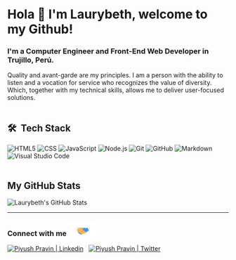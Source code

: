 # Hola 👋 I'm Laurybeth, welcome to my Github!
### I'm a Computer Engineer and Front-End Web Developer in Trujillo, Perú. 
Quality and avant-garde are my principles. I am a person with the ability to listen and a vocation for service who recognizes the value of diversity. Which, together with my technical skills, allows me to deliver user-focused solutions.
<br>
<br>
## 🛠 &nbsp;Tech Stack


  ![HTML5](https://img.shields.io/badge/-HTML5-333333?style=flat&logo=HTML5)
  ![CSS](https://img.shields.io/badge/-CSS-333333?style=flat&logo=CSS3&logoColor=1572B6)
  ![JavaScript](https://img.shields.io/badge/-JavaScript-333333?style=flat&logo=javascript)
  ![Node.js](https://img.shields.io/badge/-Node.js-333333?style=flat&logo=node.js)
  ![Git](https://img.shields.io/badge/-Git-333333?style=flat&logo=git)
  ![GitHub](https://img.shields.io/badge/-GitHub-333333?style=flat&logo=github)
  ![Markdown](https://img.shields.io/badge/-Markdown-333333?style=flat&logo=markdown)
  ![Visual Studio Code](https://img.shields.io/badge/-Visual%20Studio%20Code-333333?style=flat&logo=visual-studio-code&logoColor=007ACC)
 <br> 
 <br>
  
## My GitHub Stats
<img src="https://github-readme-stats.vercel.app/api?username=laurybeth&&show_icons=true&theme=radical&line_height=27&v=5" alt="Laurybeth's GitHub Stats" />

<br>

---
### Connect with me <img src="https://github.com/SatYu26/SatYu26/blob/master/Assets/Handshake.gif" height="30px">
<p align="left">

  <a href="https://www.linkedin.com/in/laurybeth/"><img alt="Piyush Pravin | Linkedin" width="30px" src="https://github.com/piyushP7pravin/piyushP7pravin/blob/master/Linkedin.svg" /></a>&nbsp;&nbsp;
  <a href="https://twitter.com/LaurybethCueva"><img alt="Piyush Pravin | Twitter" width="30px" src="https://github.com/piyushP7pravin/piyushP7pravin/blob/master/Twitter.svg" /></a>
</p>
  
<br>
<br>





<!--  ![visitors](https://visitor-badge.laobi.icu/badge?page_id=laurybeth)
**laurybeth/laurybeth** is a ✨ _special_ ✨ repository because its `README.md` (this file) appears on your GitHub profile.

Here are some ideas to get you started:

- 🔭 I’m currently working on ...
- 🌱 I’m currently learning ...
- 👯 I’m looking to collaborate on ...
- 🤔 I’m looking for help with ...
- 💬 Ask me about ...
- 📫 How to reach me: ...
- 😄 Pronouns: ...
- ⚡ Fun fact: ...
-->
